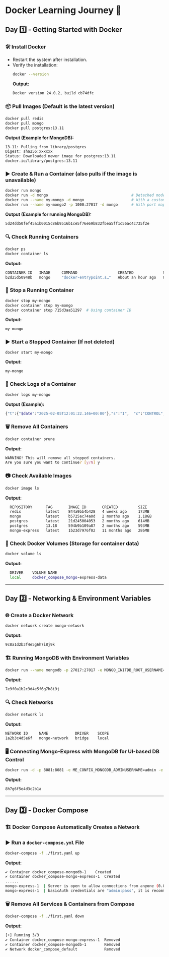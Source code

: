 # Docker Learning Journey 🚀

## Day 1️⃣ - Getting Started with Docker

### 🛠 Install Docker  
- Restart the system after installation.  
- Verify the installation:  
  ```sh
  docker --version
  ```
  **Output:**
  ```sh
  Docker version 24.0.2, build cb74dfc
  ```

### 📦 Pull Images (Default is the latest version)
  ```sh
  docker pull redis
  docker pull mongo
  docker pull postgres:13.11
  ```
  **Output (Example for MongoDB):**
  ```sh
  13.11: Pulling from library/postgres
  Digest: sha256:xxxxxx
  Status: Downloaded newer image for postgres:13.11
  docker.io/library/postgres:13.11
  ```

### ▶️ Create & Run a Container (also pulls if the image is unavailable)
  ```sh
  docker run mongo
  docker run -d mongo                                     # Detached mode
  docker run --name my-mongo -d mongo                     # With a custom name
  docker run --name my-mongo2 -p 1000:27017 -d mongo      # With port mapping (host:container)
  ```
  **Output (Example for running MongoDB):**
  ```sh
  5d24dd50fef45a1b0015c86b9516b1ce5f76e69b832fbea5ff1c56ac4c735f2e
  ```

### 🔍 Check Running Containers  
  ```sh
  docker ps
  docker container ls
  ```
  **Output:**
  ```sh
CONTAINER ID   IMAGE     COMMAND                  CREATED             STATUS          PORTS                      NAMES
b2d25d50948b   mongo     "docker-entrypoint.s…"   About an hour ago   Up 10 seconds   0.0.0.0:27017->27017/tcp   mongodb

  ```

### 🛑 Stop a Running Container  
  ```sh
  docker stop my-mongo
  docker container stop my-mongo
  docker container stop 715d3aa51297  # Using container ID
  ```
  **Output:**
  ```sh
  my-mongo
  ```

### ▶️ Start a Stopped Container (If not deleted)
  ```sh
  docker start my-mongo
  ```
  **Output:**
  ```sh
  my-mongo
  ```

### 📜 Check Logs of a Container  
  ```sh
  docker logs my-mongo
  ```
  **Output (Example):**
  ```sh
{"t":{"$date":"2025-02-05T12:01:22.146+00:00"},"s":"I",  "c":"CONTROL",  "id":4615611, "ctx":"initandlisten","msg":"MongoDB starting","attr":{"pid":1,"port":27017,"dbPath":"/data/db","architecture":"64-bit","host":"b2d25d50948b"}}
  ```

### 🗑 Remove All Containers  
  ```sh
  docker container prune
  ```
  **Output:**
  ```sh
  WARNING! This will remove all stopped containers.
  Are you sure you want to continue? [y/N] y
  ```

### 📷 Check Available Images  
  ```sh
  docker image ls
  ```
  **Output:**
  ```sh
    REPOSITORY      TAG       IMAGE ID       CREATED         SIZE
    redis           latest    844a9bb4b428   4 weeks ago     173MB
    mongo           latest    b5725ac74a0d   2 months ago    1.18GB
    postgres        latest    21d245004053   2 months ago    614MB
    postgres        13.18     594b9b109a87   2 months ago    593MB
    mongo-express   latest    1b23d7976f02   11 months ago   286MB
  ```

### 📂 Check Docker Volumes (Storage for container data)
  ```sh
  docker volume ls
  ```
  **Output:**
  ```sh
    DRIVER    VOLUME NAME
    local     docker_compose_mongo-express-data
  ```

---

## Day 2️⃣ - Networking & Environment Variables

### 🌐 Create a Docker Network  
  ```sh
  docker network create mongo-network
  ```
  **Output:**
  ```sh
  9c8a1d2b3f4e5g6h7i8j9k
  ```

### 🏗 Running MongoDB with Environment Variables  
  ```sh
  docker run --name mongodb -p 27017:27017 -e MONGO_INITDB_ROOT_USERNAME=admin -e MONGO_INITDB_ROOT_PASSWORD=password --net mongo-network -d mongo
  ```
  **Output:**
  ```sh
  7e9f0a1b2c3d4e5f6g7h8i9j
  ```

### 🔍 Check Networks  
  ```sh
  docker network ls
  ```
  **Output:**
  ```sh
  NETWORK ID     NAME            DRIVER    SCOPE
  1a2b3c4d5e6f   mongo-network   bridge    local
  ```

### 🖥️ Connecting Mongo-Express with MongoDB for UI-based DB Control  
  ```sh
  docker run -d -p 8081:8081 -e ME_CONFIG_MONGODB_ADMINUSERNAME=admin -e ME_CONFIG_MONGODB_ADMINPASSWORD=password -e ME_CONFIG_MONGODB_SERVER=mongodb --network mongo-network --name mongo-express mongo-express
  ```
  **Output:**
  ```sh
  8h7g6f5e4d3c2b1a
  ```

---

## Day 3️⃣ - Docker Compose

### 🏗 Docker Compose Automatically Creates a Network  

### ▶️ Run a `docker-compose.yml` File  
  ```sh
  docker-compose -f ./first.yaml up
  ```
  **Output:**
  ```sh
  ✔ Container docker_compose-mongodb-1    Created  
  ✔ Container docker_compose-mongo-express-1  Created
  ......
  mongo-express-1  | Server is open to allow connections from anyone (0.0.0.0)
  mongo-express-1  | basicAuth credentials are "admin:pass", it is recommended you change this in your config.js!
  ```

### 🗑 Remove All Services & Containers from Compose  
  ```sh
  docker-compose -f ./first.yaml down
  ```
  **Output:**
  ```sh
[+] Running 3/3
 ✔ Container docker_compose-mongo-express-1  Removed                                            
 ✔ Container docker_compose-mongodb-1        Removed                                            
 ✔ Network docker_compose_default            Removed 
  ```
